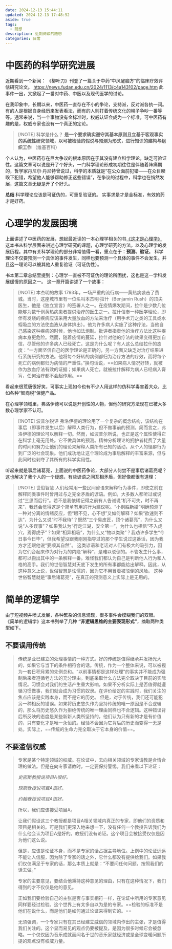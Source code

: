 ```yaml
---
date: 2024-12-13 15:44:11
updated: 2024-12-13 17:48:52
aside: true
tags:
  - 随想
description: 近期阅读的随想
categories: 日常
---
```

# 中医药的科学研究进展

近期看到一个新闻： 《柳叶刀》刊登了一篇关于中药“中风醒脑方”的临床疗效评估研究论文。
https://news.fudan.edu.cn/2024/1113/c4a143102/page.htm 
此事件一出，又掀起了一番对中药、中医以及现代医学的讨论。

在我印象中，长期以来，中医药一直存在不小的争论，支持派，反对派各执一词。有的人是根据自身经历来发表看法，而有的人则打着传统文化的幌子争吵一番等等。通常来说，当一个事物没有金标准时，权威认证会成为一个标准，可中医药有趣的是，权威专家也没有一个真正的定论。

> [!NOTE] 科学是什么？
> **是一个要求确实遵守其基本原则且立基于客观事实的系统性研究领域，以可被检验的假说与预测为形式，进行知识的建构与组织工作** （维基百科）

个人认为，中医药存在巨大争议的根本原因在于其没有建立科学理论，缺乏可验证性。这篇文章可以说是开了个好头，一门科学理论形成初期往往是伴随着阵痛期的，哲学家丹尼尔·丹尼特曾说过，科学的本质就是“在公众面前犯错——在众目睽睽下犯错，希望他人能够帮助修正这些错误”，在争议的过程中，科学也在悄然发展，这篇文章无疑是开了个好头。

**总结**
科学理论应该是可证伪的，可重复验证的。
实事求是才是金标准，有效的药才是好药。

# 心理学的发展困境

上面讲述了中医药的发展，想起最近读的一本心理学相关的书[《这才是心理学》](https://book.douban.com/subject/35023259/)  
这本书从科学层面来讲述心理学研究的课题，心理学研究的方法，以及心理学的发展历程。其中有关科学理论的部分非常值得一看，重点在于：**预测、验证**。
科学理论不仅要预测一个具体的事件发生，同样也要预测一个具体的事件不会发生。并且这一理论可以被其他人重复验证（可证伪性）。

书本第二章总结里提到：心理学一直被不可证伪的理论所困扰，这也是这一学科发展缓慢的原因之一。
这一章开篇讲述了一个故事：

> [!NOTE] 本杰明的故事
> 1793年，一场严重的流行病——黄热病袭击了费城。当时，这座城市里有一位名叫本杰明·拉什（Benjamin Rush）的顶尖医生，他是《独立宣言》的签署人之一。在疫情爆发期间，拉什是少数几位能够为数千例黄热病患者提供治疗的医生之一。拉什信奉一种医学理论，即伴有发烧的疾病应该采用大量放血的方法来治疗（用手术刀之类的工具或水蛭吸血的方法使血液从身体排出）。他为许多病人实施了这种疗法，当他自己感染这种疾病的时候，他也如法炮制。批评者指责他的治疗方法比这种疾病本身更危险。然而，随着疫情的蔓延，拉什对他的疗法的效果变得更加自信，尽管他的许多病人已经死亡。这是为什么呢？有人这么总结拉什的态度：“一方面坚信自己的医学理论是正确的，另一方面又缺乏对治疗结果进行系统研究的方法。他将每个好转的病例都归为治疗方法的疗效，而将每个死亡的病例都归为病情的严重性。”换句话说，==如果病人情况好转，就被作为放血疗法有效的证据；如果病人死亡，就被拉什解释为病人已经病入膏肓，任何治疗都不会起作用。==

看起来很荒唐很好笑，可事实上现如今也有不少人用这样的伪科学毒害着大众，比如各种“智商税”保健产品。

在心理学领域里，弗洛伊德可以说是开创性的人物，但他的研究方法现在已被大多数心理学家不认可。


> [!NOTE] 波普尔锐评
> 弗洛伊德的理论用了一个复杂的概念结构，该结构在事后（即事件发生以后）解释人类行为，但不做事前的预测。简而言之，弗洛伊德的理论可以解释一切。然而，如波普尔所说，也正是这个属性使得它在科学上毫无用处。它不做具体的预测。精神分析理论的拥护者耗费了大量的时间和努力让他们的理论来解释人类所有已知的活动，从个人的怪癖行为到广泛的社会现象。他们成功地让这个理论成为事后解释的丰富来源，但与此同时也剥夺了其所有的科学实用性。

听起来就是事后诸葛亮，上面说的中医药争论，大部分人何尝不是事后诸葛亮呢？
这也解决了我个人的一个疑惑，有些谚语之间互相矛盾，但好像都很有道理：

> [!NOTE] 世俗智慧
> 人们经常用一些民间谚语来解释行为事件，即使之前在解释同类事件时曾用过与之完全矛盾的谚语。例如，大多数人都听过或说过“三思而后行”。若不是我依稀记得之前有人告诫说“机不可失，时不再来”，我还会觉得这是个简单有用的行为建议呢。“小别胜新婚”明确预测了一种对分离的情绪反应，但“眼不见，心不想”又如何解释？如果“欲速则不达”，为什么又说“时不我待”？既然“三个臭皮匠，顶个诸葛亮”，为什么又说“人多误事”？如果我认为“行走江湖，安全第一”，为什么也相信“不入虎穴，焉得虎子”？如果“相异相吸”，为什么又“物以类聚”？我劝许多学生“今日事今日毕”，但我希望没跟我刚刚指导过的那个学生说过这番话，因为我方才还跟他说“要顺其自然”。
这类谚语和老话对人们有极大的吸引力，因为它们合起来作为对行为的内隐“解释”，是难以驳倒的。不管发生什么事，都可以搬出其中的一条解释一番。难怪我们都认为自己是判断他人行为和人格的高手。我们的世俗智慧对天底下发生的所有事都能给出解释。因此，从这种意义上说，世俗智慧是怯懦的，因为它不用冒着被驳倒的风险。
这种世俗智慧就是“事后诸葛亮”，在真正的预测意义上实际上是无用的。


# 简单的逻辑学

由于短视频井喷式发展，各种繁杂的信息涌现，很多事件会模糊我们的双眼。
《简单的逻辑学》这本书列举了几种 **“非逻辑思维的主要表现形式”**，摘取两种类型如下。

## 不要误用传统


> 传统是业已建立的处理事情的一种方式。好的传统是值得继承并发扬光大的，如果它与当下的条件相符合的话。传统，作为一个整体来说，可以被视为一套日积月累的先例总和。“以前事情都是这样处理”的事实并不能成为强制后来者遵循老方法的充分理由。到底采取什么方法完全取决于目前的实际情况。习惯会对我们的生活产生重大影响，如果不分析实际上是否值得就遵循习惯做事，我们就会成为习惯的奴隶。在评价给定的实践时，我们关注的焦点应该是实践本身，而不是它的历史。
> 但是，对于传统，我们还可能犯另一种相反的错误。如果将历史悠久作为坚持传统的唯一原因是不合逻辑的，那么将历史悠久作为拒绝传统的唯一理由同样也不合逻辑。这种错误背后所反映的态度是某些新新人类所坚持的，他们认为只有新的才是有价值的，只有变化才是唯一永恒的。经验不会因为它背后的历史而变得一无是处。实际上，==传统的生命力完全取决于它本身的价值==。

## 不要滥信权威

> 专家是某个特定领域的权威。在论证中，去向相关领域的专家请教是合情合理的做法。但是在向专家请教时，一定要保持警惕。我们来看以下论证：
> 
> *史密斯教授说项目A很好。*
> 
> *琼斯教授说项目A很好。*
> 
> *约翰教授说项目A很好。*
> 
> 所以，我们应该接受项目A。
> 
> 让我们假设这三个教授都是项目A相关领域内真正的专家，即他们的资质和项目是相关的。可是我们更深入地来想一下，没有任何一个教授告诉我们为什么他会认为项目A是好的。教授们没有论证。这个项目会被接受仅仅是因为他们这么说。
> 
> 但是，应该是论证本身，而不是专家的话占据主导地位。上例中的论证远远不能让人信服，因为除了专家的话之外，它什么都没有提供给我们。如果我们仅仅满足于专家的话，那么本质上就是：“不要问任何问题，按照我们的话去做。”
> 
> 专家的主要意见，要结合他秉持这种意见的理由，只有在这种情况下，我们得到的才不仅仅是他的意见。
> 
> 正如我们要检验自己的主张是否与事实相符一样，在论证中所用的专家意见同样要经过检验。这个世界上有太多自以为是的专家。==检验的标准不是他们在说什么，而是他们是如何通过论证来得到它的。==
> 
> 无须强调，一个专家只有在其已经建立威信的领域内作出的主张，才是值得我们关注的。这个显而易见的观点仍要被提及，是因为很多时候它会被忽略。一个仅仅因为音乐成就而闻名于世的音乐家就经济或是全球变暖问题所提的观点没有权威力量。